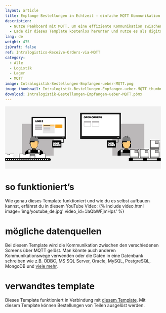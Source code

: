 ```yaml
---
layout: article
title: Empfange Bestellungen in Echtzeit – einfache MQTT Kommunikation zwischen Produktion und Intralogistik
description: 
  - Nutze Peakboard mit MQTT, um eine effiziente Kommunikation zwischen der Produktion und der Intralogistik herzustellen. Mit diesem Template werden dir Bestellungen fehlender Produktionsteile unmittelbar im Lager deiner Intralogistik angezeigt, um dort von deinen Mitarbeitern und Mitarbeiterinnen verarbeitet werden zu können.
  - Lade dir dieses Template kostenlos herunter und nutze es als digitale Anzeige von Teilebestellungen. So garantierst du lückenlose Produktionsprozesse und minimierst Wartezeiten nachhaltig.
lang: de
weight: 475
isDraft: false
ref: Intralogistics-Receive-Orders-via-MQTT
category:
  - Alle
  - Logistik
  - Lager
  - MQTT
image: Intralogistik-Bestellungen-Empfangen-ueber-MQTT.png
image_thumbnail: Intralogistik-Bestellungen-Empfangen-ueber-MQTT_thumbnail.png
download: Intralogistik-Bestellungen-Empfangen-ueber-MQTT.pbmx
---
```

![](img/peakboard-mqtt-dashboards.gif)


# so funktioniert’s

Wie genau dieses Template funktioniert und wie du es selbst aufbauen kannst, erfährst du in diesem YouTube Video:
{% include video.html image='img/youtube_de.jpg' video_id='JaQbWFjmHps' %}


# mögliche datenquellen

Bei diesem Template wird die Kommunikation zwischen den verschiedenen Screens über MQTT gelöst. Man könnte auch anderen Kommunikationswege verwenden oder die Daten in eine Datenbank schreiben wie z.B. ODBC, MS SQL Server, Oracle, MySQL, PostgreSQL, MongoDB und [viele mehr](https://peakboard.com/datenanbindungen/). 


# verwandtes template

Dieses Template funktioniert in Verbindung mit [diesem Template](https://templates.peakboard.com/Intralogistics-Order-Parts-with-MQTT/index). Mit diesem Template können Bestellungen von Teilen ausgelöst werden.


